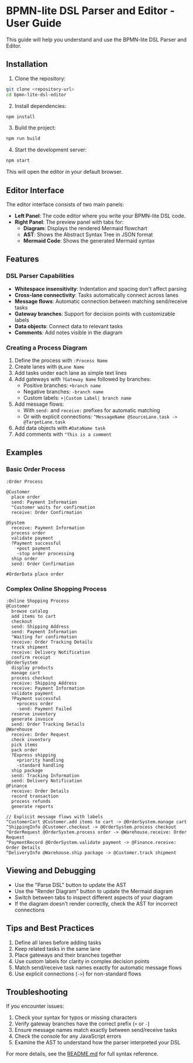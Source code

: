 # BPMN-lite DSL Parser and Editor - User Guide

This guide will help you understand and use the BPMN-lite DSL Parser and Editor.

## Installation

1. Clone the repository:

```bash
git clone <repository-url>
cd bpmn-lite-dsl-editor
```

2. Install dependencies:

```bash
npm install
```

3. Build the project:

```bash
npm run build
```

4. Start the development server:

```bash
npm start
```

This will open the editor in your default browser.

## Editor Interface

The editor interface consists of two main panels:

- **Left Panel**: The code editor where you write your BPMN-lite DSL code.
- **Right Panel**: The preview panel with tabs for:
  - **Diagram**: Displays the rendered Mermaid flowchart
  - **AST**: Shows the Abstract Syntax Tree in JSON format
  - **Mermaid Code**: Shows the generated Mermaid syntax

## Features

### DSL Parser Capabilities

- **Whitespace insensitivity**: Indentation and spacing don't affect parsing
- **Cross-lane connectivity**: Tasks automatically connect across lanes
- **Message flows**: Automatic connection between matching send/receive tasks
- **Gateway branches**: Support for decision points with customizable labels
- **Data objects**: Connect data to relevant tasks
- **Comments**: Add notes visible in the diagram

### Creating a Process Diagram

1. Define the process with `:Process Name`
2. Create lanes with `@Lane Name`
3. Add tasks under each lane as simple text lines
4. Add gateways with `?Gateway Name` followed by branches:
   - Positive branches: `+branch name` 
   - Negative branches: `-branch name`
   - Custom labels: `+|Custom Label| branch name`
5. Add message flows:
   - With `send:` and `receive:` prefixes for automatic matching
   - Or with explicit connections: `^MessageName @SourceLane.task -> @TargetLane.task`
6. Add data objects with `#DataName task`
7. Add comments with `"This is a comment`

## Examples

### Basic Order Process

```
:Order Process

@Customer
  place order
  send: Payment Information
  "Customer waits for confirmation
  receive: Order Confirmation

@System
  receive: Payment Information
  process order
  validate payment
  ?Payment successful
    +post payment
    -stop order processing
  ship order
  send: Order Confirmation

#OrderData place order
```

### Complex Online Shopping Process

```
:Online Shopping Process
@Customer
  browse catalog
  add items to cart
  checkout
  send: Shipping Address
  send: Payment Information
  "Waiting for confirmation
  receive: Order Tracking Details
  track shipment
  receive: Delivery Notification
  confirm receipt
@OrderSystem
  display products
  manage cart
  process checkout
  receive: Shipping Address
  receive: Payment Information
  validate payment
  ?Payment successful
    +process order
    -send: Payment Failed
  reserve inventory
  generate invoice
  send: Order Tracking Details
@Warehouse
  receive: Order Request
  check inventory
  pick items
  pack order
  ?Express shipping
    +priority handling
    -standard handling
  ship package
  send: Tracking Information
  send: Delivery Notification
@Finance
  receive: Order Details
  record transaction
  process refunds
  generate reports

// Explicit message flows with labels
^CustomerCart @Customer.add items to cart -> @OrderSystem.manage cart
^ShippingInfo @Customer.checkout -> @OrderSystem.process checkout
^OrderRequest @OrderSystem.process order -> @Warehouse.receive: Order Request
^PaymentRecord @OrderSystem.validate payment -> @Finance.receive: Order Details
^DeliveryInfo @Warehouse.ship package -> @Customer.track shipment
```

## Viewing and Debugging

- Use the "Parse DSL" button to update the AST
- Use the "Render Diagram" button to update the Mermaid diagram
- Switch between tabs to inspect different aspects of your diagram
- If the diagram doesn't render correctly, check the AST for incorrect connections

## Tips and Best Practices

1. Define all lanes before adding tasks
2. Keep related tasks in the same lane
3. Place gateways and their branches together
4. Use custom labels for clarity in complex decision points
5. Match send/receive task names exactly for automatic message flows
6. Use explicit connections (`->`) for non-standard flows

## Troubleshooting

If you encounter issues:

1. Check your syntax for typos or missing characters
2. Verify gateway branches have the correct prefix (`+` or `-`)
3. Ensure message names match exactly between send/receive tasks
4. Check the console for any JavaScript errors
5. Examine the AST to understand how the parser interpreted your DSL

For more details, see the [README.md](README.md) for full syntax reference.